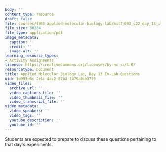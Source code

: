 ```yaml
---
body: ''
content_type: resource
draft: false
file: courses/7003-applied-molecular-biology-lab/mit7_003_s22_day_13_ilq.pdf
file_size: 30264
file_type: application/pdf
image_metadata:
  caption: ''
  credit: ''
  image-alt: ''
learning_resource_types:
- Activity Assignments
license: https://creativecommons.org/licenses/by-nc-sa/4.0/
resourcetype: Document
title: Applied Molecular Biology Lab, Day 13 In-Lab Questions
uid: 1d993e6c-2e3c-4ac2-87b3-1479a0ab37f9
video_files:
  archive_url: ''
  video_captions_file: ''
  video_thumbnail_file: ''
  video_transcript_file: ''
video_metadata:
  video_speakers: ''
  video_tags: ''
  youtube_description: ''
  youtube_id: ''
---
```

Students are expected to prepare to discuss these questions pertaining to that day's experiments.